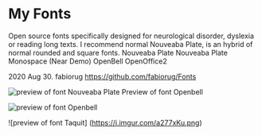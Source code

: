 # My Fonts 
Open source fonts specifically designed for neurological disorder, dyslexia or reading long texts. I recommend normal Nouveaba Plate, is an hybrid of normal rounded and square fonts.
Nouveaba Plate
Nouveaba Plate Monospace (Near Demo)
OpenBell
OpenOffice2


2020 Aug 30. fabiorug
https://github.com/fabiorug/Fonts

![preview of font Nouveaba Plate](https://i.imgur.com/nD0qGqC.png)
Preview of font Openbell

![preview of font Openbell](https://i.imgur.com/spYdMOM.png)

![preview of font Taquit] (https://i.imgur.com/a277xKu.png)
